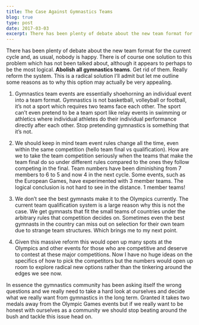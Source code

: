 ```yaml
---
title: The Case Against Gymnastics Teams
blog: true
type: post
date: 2017-03-03
excerpt: There has been plenty of debate about the new team format for the current cycle and, as usual, nobody is happy. There is of course one solution to this problem which has not been talked about, although it appears to perhaps to be the most logical.
---
```


There has been plenty of debate about the new team format for the current cycle and, as usual, nobody is happy. There is of course one solution to this problem which has not been talked about, although it appears to perhaps to be the most logical. **Abolish all gymnastics teams**. Get rid of them. Really reform the system. This is a radical solution I’ll admit but let me outline some reasons as to why this option may actually be very appealing.

1. Gymnastics team events are essentially shoehorning an individual event into a team format. Gymnastics is not basketball, volleyball or football, it’s not a sport which requires two teams face each other. The sport can’t even pretend to be a team sport like relay events in swimming or athletics where individual athletes do their individual performance directly after each other. Stop pretending gymnastics is something that it’s not.

2. We should keep in mind team event rules change all the time, even within the same competition (hello team final vs qualification). How are we to take the team competition seriously when the teams that make the team final do so under different rules compared to the ones they follow competing in the final. Team numbers have been diminishing from 7 members to 6 to 5 and now 4 in the next cycle. Some events, such as the European Games, have experimented with 3 member teams.  The logical conclusion is not hard to see in the distance. 1 member teams!

3. We don’t see the best gymnasts make it to the Olympics currently. The current team qualification system is a large reason why this is not the case. We get gymnasts that fit the small teams of countries under the arbitrary rules that competition decides on. Sometimes even the best gymnasts in the country can miss out on selection for their own team due to strange team structures. Which brings me to my next point.

4. Given this massive reform this would open up many spots at the Olympics and other events for those who are competitive and deserve to contest at these major competitions. Now I have no huge ideas on the specifics of how to pick the competitors but the numbers would open up room to explore radical new options rather than the tinkering around the edges we see now.

In essence the gymnastics community has been asking itself the wrong questions and we really need to take a hard look at ourselves and decide what we really want from gymnastics in the long term. Granted it takes two medals away from the Olympic Games events but if we really want to be honest with ourselves as a community we should stop beating around the bush and tackle this issue head on.